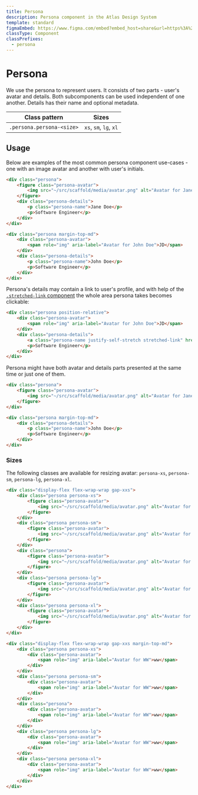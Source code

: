 ```yaml
---
title: Persona
description: Persona component in the Atlas Design System
template: standard
figmaEmbed: https://www.figma.com/embed?embed_host=share&url=https%3A%2F%2Fwww.figma.com%2Ffile%2FuVA2amRR71yJZ0GS6RI6zL%2F%25F0%259F%258C%259E-Atlas-Design-Library%3Ftype%3Ddesign%26node-id%3D1284%253A2163%26mode%3Ddesign%26t%3DklysUJ7ALWgcF1SQ-1 allowfullscreen
classType: Component
classPrefixes:
  - persona
---
```


# Persona

We use the persona to represent users. It consists of two parts - user's avatar and details. Both subcomponents can be used independent of one another. Details has their name and optional metadata.

| Class pattern             | Sizes                  |
| ------------------------- | ---------------------- |
| `.persona.persona-<size>` | `xs`, `sm`, `lg`, `xl` |

## Usage

Below are examples of the most common persona component use-cases - one with an image avatar and another with user's initials.

```html
<div class="persona">
	<figure class="persona-avatar">
		<img src="~/src/scaffold/media/avatar.png" alt="Avatar for Jane Doe" />
	</figure>
	<div class="persona-details">
		<p class="persona-name">Jane Doe</p>
		<p>Software Engineer</p>
	</div>
</div>

<div class="persona margin-top-md">
	<div class="persona-avatar">
		<span role="img" aria-label="Avatar for John Doe">JD</span>
	</div>
	<div class="persona-details">
		<p class="persona-name">John Doe</p>
		<p>Software Engineer</p>
	</div>
</div>
```

Persona's details may contain a link to user's profile, and with help of the [`.stretched-link` component](../components/stretched-link.md) the whole area persona takes becomes clickable:

```html
<div class="persona position-relative">
	<div class="persona-avatar">
		<span role="img" aria-label="Avatar for John Doe">JD</span>
	</div>
	<div class="persona-details">
		<a class="persona-name justify-self-stretch stretched-link" href="#">John Doe</a>
		<p>Software Engineer</p>
	</div>
</div>
```

Persona might have both avatar and details parts presented at the same time or just one of them.

```html
<div class="persona">
	<figure class="persona-avatar">
		<img src="~/src/scaffold/media/avatar.png" alt="Avatar for Jane Doe" />
	</figure>
</div>

<div class="persona margin-top-md">
	<div class="persona-details">
		<p class="persona-name">John Doe</p>
		<p>Software Engineer</p>
	</div>
</div>
```

### Sizes

The following classes are available for resizing avatar: `persona-xs`, `persona-sm`, `persona-lg`, `persona-xl`.

```html
<div class="display-flex flex-wrap-wrap gap-xxs">
	<div class="persona persona-xs">
		<figure class="persona-avatar">
			<img src="~/src/scaffold/media/avatar.png" alt="Avatar for Jane Doe" />
		</figure>
	</div>
	<div class="persona persona-sm">
		<figure class="persona-avatar">
			<img src="~/src/scaffold/media/avatar.png" alt="Avatar for Jane Doe" />
		</figure>
	</div>
	<div class="persona">
		<figure class="persona-avatar">
			<img src="~/src/scaffold/media/avatar.png" alt="Avatar for Jane Doe" />
		</figure>
	</div>
	<div class="persona persona-lg">
		<figure class="persona-avatar">
			<img src="~/src/scaffold/media/avatar.png" alt="Avatar for Jane Doe" />
		</figure>
	</div>
	<div class="persona persona-xl">
		<figure class="persona-avatar">
			<img src="~/src/scaffold/media/avatar.png" alt="Avatar for Jane Doe" />
		</figure>
	</div>
</div>

<div class="display-flex flex-wrap-wrap gap-xxs margin-top-md">
	<div class="persona persona-xs">
		<div class="persona-avatar">
			<span role="img" aria-label="Avatar for WW">ww</span>
		</div>
	</div>
	<div class="persona persona-sm">
		<div class="persona-avatar">
			<span role="img" aria-label="Avatar for WW">ww</span>
		</div>
	</div>
	<div class="persona">
		<div class="persona-avatar">
			<span role="img" aria-label="Avatar for WW">ww</span>
		</div>
	</div>
	<div class="persona persona-lg">
		<div class="persona-avatar">
			<span role="img" aria-label="Avatar for WW">ww</span>
		</div>
	</div>
	<div class="persona persona-xl">
		<div class="persona-avatar">
			<span role="img" aria-label="Avatar for WW">ww</span>
		</div>
	</div>
</div>
```

